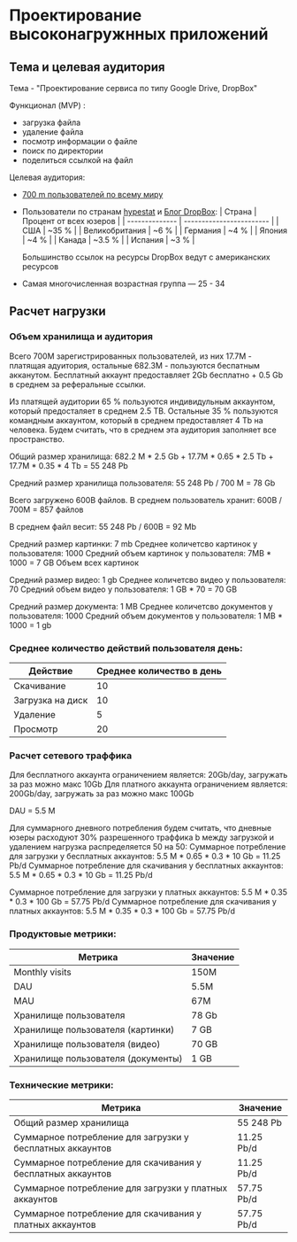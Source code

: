 # Проектирование высоконагружнных приложений

## Тема и целевая аудитория

Тема - "Проектирование сервиса по типу Google Drive, DropBox"

Функционал (MVP) :
- загрузка файла
- удаление файла
- посмотр информации о файле
- поиск по директории
- поделиться ссылкой на файл


Целевая аудитория:
- [700 m пользователей по всему миру](https://investors.dropbox.com/static-files/51a64b81-6879-4d70-9ed2-a05b8d785db4)
- Пользователи по странам [hypestat](https://hypestat.com/info/dropbox.com) и [Блог DropBox](https://blog.dropbox.com/topics/company/5-million-dropboxes):
  | Страна         | Процент от всех юзеров   |
  | -------------- | ------------------------ |
  | США            | ~35 %   |
  | Великобритания | ~6 %    |
  | Германия       | ~4 %    |
  | Япония         | ~4 %    |
  | Канада         | ~3.5 %  |
  | Испания        | ~3 %    |

  Большинство ссылок на ресурсы DropBox ведут с американских ресурсов
- Самая многочисленная возрастная группа — 25 - 34

## Расчет нагрузки

### Объем хранилища и аудитория

Всего 700M зарегистрированных пользователей, из них 17.7M - платящая адуитория, остальные 682.3M - пользуются беспатным акканутом. Бесплатный аккаунт предоставляет 2Gb бесплатно + 0.5 Gb в среднем за реферальные ссылки. 

Из платящей аудитории 65 % пользуются индивидульным аккаунтом, который предосталяет в среднем 2.5 TB.
Остальные 35 % пользуются командным аккаунтом, который в среднем предоставляет 4 Tb на человека.
Будем считать, что в среднем эта аудитория заполняет все пространство.

Общий размер хранилища:
682.2 M * 2.5 Gb + 17.7M * 0.65 * 2.5 Tb + 17.7M * 0.35 * 4 Tb = 55 248 Pb

Средний размер хранилища пользователя:
55 248 Pb / 700 M = 78 Gb

Всего загружено 600B файлов.
В среднем пользователь хранит: 600B / 700M = 857 файлов

В среднем файл весит: 55 248 Pb / 600B = 92 Mb

Средний размер картинки: 7 mb
Среднее количетсво картинок у пользователя: 1000
Средний объем картинок у пользователя: 7MB * 1000 = 7 GB
Объем всех картинок 

Средний размер видео: 1 gb
Среднее количетсво видео у пользователя: 70
Средний объем видео у пользователя: 1 GB * 70 = 70 GB

Средний размер документа: 1 MB
Среднее количетсво документов у пользователя: 1000
Средний объем документов у пользователя: 1 MB * 1000 = 1 gb

### Среднее количество действий пользователя день:

| Действие   | Среднее количество в день |
| -------- | ------- |
| Скачивание | 10 |
| Загрузка на диск  | 10 |
| Удаление | 5 |
| Просмотр | 20 |


### Расчет сетевого траффика

Для бесплатного аккаунта ограничением является: 20Gb/day, загружать за раз можно макс 10Gb
Для платного аккаунта ограничением является: 200Gb/day, загружать за раз можно макс 100Gb

DAU = 5.5 M

Для суммарного дневного потребления будем считать, что дневные юзеры расходуют 30% разрешенного траффика b между загрузкой и удалением нагрузка распределяется 50 на 50:
Суммарное потребление для загрузки у бесплатных аккаунтов: 5.5 M * 0.65 * 0.3 * 10 Gb = 11.25 Pb/d
Суммарное потребление для скачивания у бесплатных аккаунтов: 5.5 M * 0.65 * 0.3 * 10 Gb = 11.25 Pb/d

Суммарное потребление для загрузки у платных аккаунтов: 5.5 M * 0.35 * 0.3 * 100 Gb = 57.75 Pb/d
Суммарное потребление для скачивания у платных аккаунтов: 5.5 M * 0.35 * 0.3 * 100 Gb = 57.75 Pb/d

### Продуктовые метрики:
| Метрика    | Значение |
| -------- | ------- |
| Monthly visits | 150M |
| DAU  | 5.5M    |
| MAU | 67M |
| Хранилище пользователя | 78 Gb |
| Хранилище пользователя (картинки) | 7 GB |
| Хранилище пользователя (видео) | 70 GB |
| Хранилище пользователя (документы) | 1 GB |

### Технические метрики:
| Метрика    | Значение |
| -------- | ------- |
| Общий размер хранилища  | 55 248 Pb |
| Суммарное потребление для загрузки у бесплатных аккаунтов | 11.25 Pb/d |
| Суммарное потребление для скачивания у бесплатных аккаунтов | 11.25 Pb/d |
| Суммарное потребление для загрузки у платных аккаунтов | 57.75 Pb/d |
| Суммарное потребление для скачивания у платных аккаунтов | 57.75 Pb/d |



